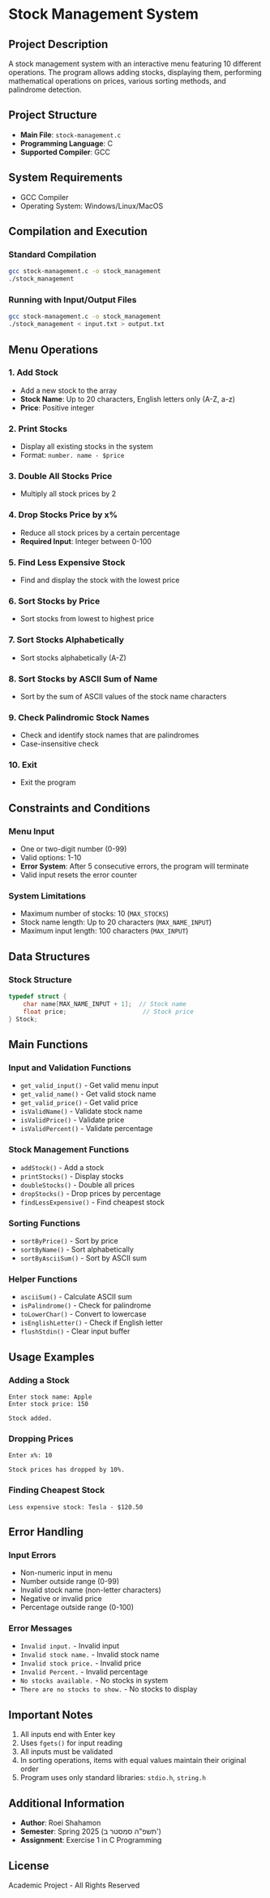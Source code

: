 # Stock Management System

## Project Description
A stock management system with an interactive menu featuring 10 different operations. The program allows adding stocks, displaying them, performing mathematical operations on prices, various sorting methods, and palindrome detection.

## Project Structure
- **Main File**: `stock-management.c`
- **Programming Language**: C
- **Supported Compiler**: GCC

## System Requirements
- GCC Compiler
- Operating System: Windows/Linux/MacOS

## Compilation and Execution

### Standard Compilation
```bash
gcc stock-management.c -o stock_management
./stock_management
```

### Running with Input/Output Files
```bash
gcc stock-management.c -o stock_management
./stock_management < input.txt > output.txt
```

## Menu Operations

### 1. Add Stock
- Add a new stock to the array
- **Stock Name**: Up to 20 characters, English letters only (A-Z, a-z)
- **Price**: Positive integer

### 2. Print Stocks
- Display all existing stocks in the system
- Format: `number. name - $price`

### 3. Double All Stocks Price
- Multiply all stock prices by 2

### 4. Drop Stocks Price by x%
- Reduce all stock prices by a certain percentage
- **Required Input**: Integer between 0-100

### 5. Find Less Expensive Stock
- Find and display the stock with the lowest price

### 6. Sort Stocks by Price
- Sort stocks from lowest to highest price

### 7. Sort Stocks Alphabetically
- Sort stocks alphabetically (A-Z)

### 8. Sort Stocks by ASCII Sum of Name
- Sort by the sum of ASCII values of the stock name characters

### 9. Check Palindromic Stock Names
- Check and identify stock names that are palindromes
- Case-insensitive check

### 10. Exit
- Exit the program

## Constraints and Conditions

### Menu Input
- One or two-digit number (0-99)
- Valid options: 1-10
- **Error System**: After 5 consecutive errors, the program will terminate
- Valid input resets the error counter

### System Limitations
- Maximum number of stocks: 10 (`MAX_STOCKS`)
- Stock name length: Up to 20 characters (`MAX_NAME_INPUT`)
- Maximum input length: 100 characters (`MAX_INPUT`)

## Data Structures

### Stock Structure
```c
typedef struct {
    char name[MAX_NAME_INPUT + 1];  // Stock name
    float price;                     // Stock price
} Stock;
```

## Main Functions

### Input and Validation Functions
- `get_valid_input()` - Get valid menu input
- `get_valid_name()` - Get valid stock name
- `get_valid_price()` - Get valid price
- `isValidName()` - Validate stock name
- `isValidPrice()` - Validate price
- `isValidPercent()` - Validate percentage

### Stock Management Functions
- `addStock()` - Add a stock
- `printStocks()` - Display stocks
- `doubleStocks()` - Double all prices
- `dropStocks()` - Drop prices by percentage
- `findLessExpensive()` - Find cheapest stock

### Sorting Functions
- `sortByPrice()` - Sort by price
- `sortByName()` - Sort alphabetically
- `sortByAsciiSum()` - Sort by ASCII sum

### Helper Functions
- `asciiSum()` - Calculate ASCII sum
- `isPalindrome()` - Check for palindrome
- `toLowerChar()` - Convert to lowercase
- `isEnglishLetter()` - Check if English letter
- `flushStdin()` - Clear input buffer

## Usage Examples

### Adding a Stock
```
Enter stock name: Apple
Enter stock price: 150

Stock added.
```

### Dropping Prices
```
Enter x%: 10

Stock prices has dropped by 10%.
```

### Finding Cheapest Stock
```
Less expensive stock: Tesla - $120.50
```

## Error Handling

### Input Errors
- Non-numeric input in menu
- Number outside range (0-99)
- Invalid stock name (non-letter characters)
- Negative or invalid price
- Percentage outside range (0-100)

### Error Messages
- `Invalid input.` - Invalid input
- `Invalid stock name.` - Invalid stock name
- `Invalid stock price.` - Invalid price
- `Invalid Percent.` - Invalid percentage
- `No stocks available.` - No stocks in system
- `There are no stocks to show.` - No stocks to display

## Important Notes
1. All inputs end with Enter key
2. Uses `fgets()` for input reading
3. All inputs must be validated
4. In sorting operations, items with equal values maintain their original order
5. Program uses only standard libraries: `stdio.h`, `string.h`

## Additional Information
- **Author**: Roei Shahamon
- **Semester**: Spring 2025 (תשפ"ה סמסטר ב')
- **Assignment**: Exercise 1 in C Programming

## License
Academic Project - All Rights Reserved